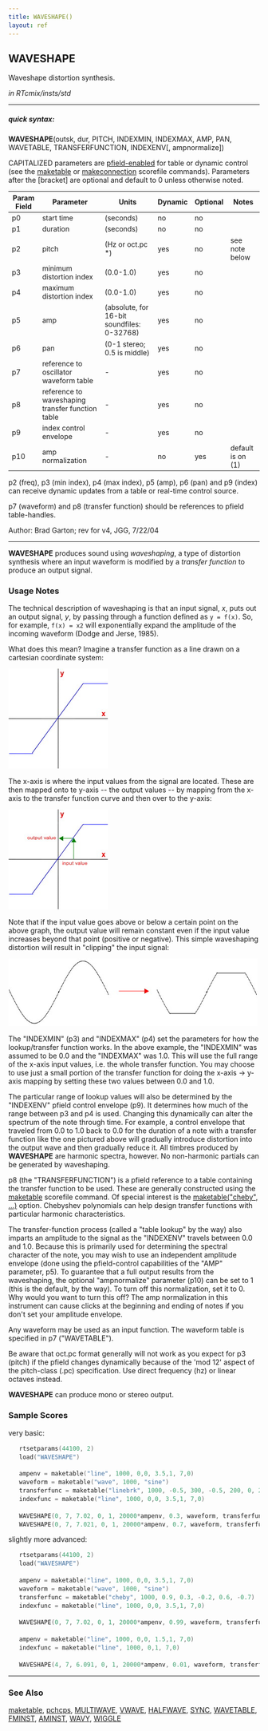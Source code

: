 ```yaml
---
title: WAVESHAPE()
layout: ref
---
```


## WAVESHAPE

Waveshape distortion synthesis.

*in RTcmix/insts/std*  
  

-----

##### quick syntax:

**WAVESHAPE**(outsk, dur, PITCH, INDEXMIN, INDEXMAX, AMP, PAN,
WAVETABLE, TRANSFERFUNCTION, INDEXENV\[, ampnormalize\])

CAPITALIZED parameters are [pfield-enabled](pfield-enabled.html) for
table or dynamic control (see the
[maketable](../scorefile/maketable.html) or
[makeconnection](../scorefile/makeconnection.html) scorefile
commands). Parameters after the \[bracket\] are optional and default to
0 unless otherwise noted.


Param Field	| Parameter | Units | Dynamic | Optional | Notes
----------- | --------- | ----- | -------- | --------- | ---------
p0 | start time | (seconds) | no | no | 
p1 | duration | (seconds) | no | no | 
p2 | pitch | (Hz or oct.pc *) | yes | no | see note below | 
p3 | minimum distortion index | (0.0-1.0) | yes | no | 
p4 | maximum distortion index | (0.0-1.0) | yes | no | 
p5 | amp | (absolute, for 16-bit soundfiles: 0-32768) | yes | no | 
p6 | pan | (0-1 stereo; 0.5 is middle) | yes | no | 
p7 | reference to oscillator waveform table |  -  | yes | no | 
p8 | reference to waveshaping transfer function table |  -  | yes | no | 
p9 | index control envelope |  -  | yes | no | 
p10 | amp normalization |  -  | no | yes | default is on (1) | 

   p2 (freq), p3 (min index), p4 (max index), p5 (amp), p6 (pan) and
   p9 (index) can receive dynamic updates from a table or real-time
   control source.

   p7 (waveform) and p8 (transfer function) should be references to pfield table-handles.

   Author: Brad Garton; rev for v4, JGG, 7/22/04

  

-----

  
**WAVESHAPE** produces sound using *waveshaping*, a type of distortion
synthesis where an input waveform is modified by a *transfer function*
to produce an output signal. <span id="usage_notes"></span>

### Usage Notes

The technical description of waveshaping is that an input signal, *x*,
puts out an output signal, *y*, by passing through a function defined as
`y = f(x)`. So, for example, `f(x) = x2` will exponentially expand the
amplitude of the incoming waveform (Dodge and Jerse, 1985).

What does this mean? Imagine a transfer function as a line drawn on a
cartesian coordinate system:

  
![](images/waveshape1.jpg)

  
The x-axis is where the input values from the signal are located. These
are then mapped onto te y-axis -- the output values -- by mapping from
the x-axis to the transfer function curve and then over to the y-axis:

  
![](images/waveshape2.jpg)

  
Note that if the input value goes above or below a certain point on the
above graph, the output value will remain constant even if the input
value increases beyond that point (positive or negative). This simple
waveshaping distortion will result in "clipping" the input signal:

  
![](images/waveshape3.jpg)

  

The "INDEXMIN" (p3) and "INDEXMAX" (p4) set the parameters for how the
lookup/transfer function works. In the above example, the "INDEXMIN" was
assumed to be 0.0 and the "INDEXMAX" was 1.0. This will use the full
range of the x-axis input values, i.e. the whole transfer function. You
may choose to use just a small portion of the transfer function for
doing the x-axis -\> y-axis mapping by setting these two values between
0.0 and 1.0.

The particular range of lookup values will also be determined by the
"INDEXENV" pfield control envelope (p9). It determines how much of the
range between p3 and p4 is used. Changing this dynamically can alter the
spectrum of the note through time. For example, a control envelope that
traveled from 0.0 to 1.0 back to 0.0 for the duration of a note with a
transfer function like the one pictured above will gradually introduce
distortion into the output wave and then gradually reduce it. All
timbres produced by **WAVESHAPE** are harmonic spectra, however. No
non-harmonic partials can be generated by waveshaping.

p8 (the "TRANSFERFUNCTION") is a pfield reference to a table containing
the transfer function to be used. These are generally constructed using
the [maketable](../scorefile/maketable.html) scorefile command. Of
special interest is the [maketable("cheby",
...)](../scorefile/maketable.html#cheby) option. Chebyshev polynomials
can help design transfer functions with particular harmonic
characteristics.

The transfer-function process (called a "table lookup" by the way) also
imparts an amplitude to the signal as the "INDEXENV" travels between 0.0
and 1.0. Because this is primarily used for determining the spectral
character of the note, you may wish to use an independent amplitude
envelope (done using the pfield-control capabilities of the "AMP"
parameter, p5). To guarantee that a full output results from the
waveshaping, the optional "ampnormalize" parameter (p10) can be set to 1
(this is the default, by the way). To turn off this normalization, set
it to 0. Why would you want to turn this off? The amp normalization in
this instrument can cause clicks at the beginning and ending of notes if
you don't set your amplitude envelope.

Any waveform may be used as an input function. The waveform table is
specified in p7 ("WAVETABLE").

Be aware that oct.pc format generally will not work as you expect for p3
(pitch) if the pfield changes dynamically because of the 'mod 12' aspect
of the pitch-class (.pc) specification. Use direct frequency (hz) or
linear octaves instead.

**WAVESHAPE** can produce mono or stereo output.

### Sample Scores

very basic:

```cpp
   rtsetparams(44100, 2)
   load("WAVESHAPE")

   ampenv = maketable("line", 1000, 0,0, 3.5,1, 7,0)
   waveform = maketable("wave", 1000, "sine")
   transferfunc = maketable("linebrk", 1000, -0.5, 300, -0.5, 200, 0, 200, 0.5, 300, 0.5)
   indexfunc = maketable("line", 1000, 0,0, 3.5,1, 7,0)

   WAVESHAPE(0, 7, 7.02, 0, 1, 20000*ampenv, 0.3, waveform, transferfunc, indexfunc)
   WAVESHAPE(0, 7, 7.021, 0, 1, 20000*ampenv, 0.7, waveform, transferfunc, indexfunc)
```
  
  
slightly more advanced:

```cpp
   rtsetparams(44100, 2)
   load("WAVESHAPE")

   ampenv = maketable("line", 1000, 0,0, 3.5,1, 7,0)
   waveform = maketable("wave", 1000, "sine")
   transferfunc = maketable("cheby", 1000, 0.9, 0.3, -0.2, 0.6, -0.7)
   indexfunc = maketable("line", 1000, 0,0, 3.5,1, 7,0)

   WAVESHAPE(0, 7, 7.02, 0, 1, 20000*ampenv, 0.99, waveform, transferfunc, indexfunc)

   ampenv = maketable("line", 1000, 0,0, 1.5,1, 7,0)
   indexfunc = maketable("line", 1000, 0,1, 7,0)

   WAVESHAPE(4, 7, 6.091, 0, 1, 20000*ampenv, 0.01, waveform, transferfunc, indexfunc)
```

  

-----

### See Also

[maketable](../scorefile/maketable.html),
[pchcps](../scorefile/pchcps.html), [MULTIWAVE](MULTIWAVE.html),
[VWAVE](VWAVE.html), [HALFWAVE](HALFWAVE.html), [SYNC](SYNC.html),
[WAVETABLE](WAVETABLE.html), [FMINST](FMINST.html),
[AMINST](AMINST.html), [WAVY](WAVY.html), [WIGGLE](WIGGLE.html)
